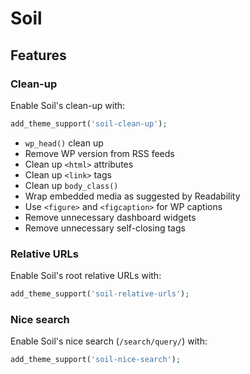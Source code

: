 # Soil

## Features

### Clean-up

Enable Soil's clean-up with:

```php
add_theme_support('soil-clean-up');
```

* `wp_head()` clean up
* Remove WP version from RSS feeds
* Clean up `<html>` attributes
* Clean up `<link>` tags
* Clean up `body_class()`
* Wrap embedded media as suggested by Readability
* Use `<figure>` and `<figcaption>` for WP captions
* Remove unnecessary dashboard widgets
* Remove unnecessary self-closing tags

### Relative URLs

Enable Soil's root relative URLs with:

```php
add_theme_support('soil-relative-urls');
```

### Nice search

Enable Soil's nice search (`/search/query/`) with:

```php
add_theme_support('soil-nice-search');
```
